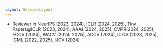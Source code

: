 ```yaml
---
layout: ServiceLayout
---
```


- Reviewer in NeurIPS (2023, 2024), ICLR (2024, 2025), Tiny Papers@ICLR (2023, 2024), AAAI (2024, 2025), CVPR(2024, 2025), ECCV (2024), WACV (2024, 2025), ACCV (2024), ICCV (2023, 2025), ICML (2022, 2025), IJCV (2024)
